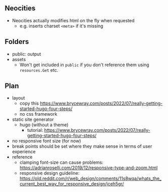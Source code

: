 ## Neocities

- Neocities actually modifies html on the fly when requested
  - e.g. inserts charset `<meta>` if it's missing

## Folders

- public: output
- assets
  - Won't get included in `public` if you don't reference them using `resources.Get` etc.

## Plan

- layout
  - copy this https://www.brycewray.com/posts/2022/07/really-getting-started-hugo-four-steps/
  - no css framework
- static site generator
  - hugo (without a theme)
    - tutorial: https://www.brycewray.com/posts/2022/07/really-getting-started-hugo-four-steps/
- no responsive font size (for now)
- break points should be set where they make sense in terms of user experience
- reference
  - clamping font-size can cause problems: https://adrianroselli.com/2019/12/responsive-type-and-zoom.html
  - responsive design guideline: https://old.reddit.com/r/web_design/comments/11s8wqa/whats_the_current_best_way_for_responsive_design/jceh5gr/
